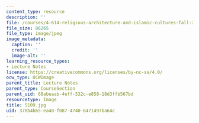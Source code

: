 ```yaml
---
content_type: resource
description: ''
file: /courses/4-614-religious-architecture-and-islamic-cultures-fall-2002/378b4b65ea48f08747406471497ba64c_5109.jpg
file_size: 86265
file_type: image/jpeg
image_metadata:
  caption: ''
  credit: ''
  image-alt: ''
learning_resource_types:
- Lecture Notes
license: https://creativecommons.org/licenses/by-nc-sa/4.0/
ocw_type: OCWImage
parent_title: Lecture Notes
parent_type: CourseSection
parent_uid: 68abeaab-4eff-532c-e858-18d3ffb567bd
resourcetype: Image
title: 5109.jpg
uid: 378b4b65-ea48-f087-4740-6471497ba64c
---
```

